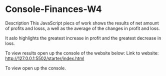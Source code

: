 # Console-Finances-W4


Description
This JavaScript piecs of work shows the results of net amount of profits and losss, a well as the average of the changes in profit and loss. 


It aslo highlights the greatest increase in profit and the greatest decrease in loss.


To view results open up the console of the website below: 
Link to website: http://127.0.0.1:5502/starter/index.html 

To view open up the console.

